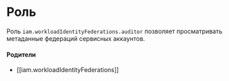 # Роль

Роль `iam.workloadIdentityFederations.auditor` позволяет просматривать метаданные федераций сервисных аккаунтов.


#### Родители

- [[iam.workloadIdentityFederations]]
